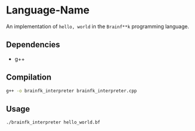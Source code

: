 # Language-Name

An implementation of `hello, world` in the `Brainf**k` programming language.

## Dependencies

- g++

## Compilation

```sh
g++ -o brainfk_interpreter brainfk_interpreter.cpp
```

## Usage

```sh
./brainfk_interpreter hello_world.bf
```